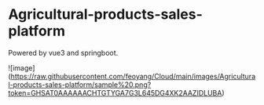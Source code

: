 # Agricultural-products-sales-platform
Powered by vue3 and springboot.

![image] (https://raw.githubusercontent.com/feoyang/Cloud/main/images/Agricultural-products-sales-platform/sample%20.png?token=GHSAT0AAAAAACHTGTYGA7G3L645DG4XK2AAZIDLUBA)
